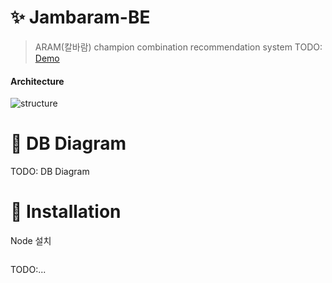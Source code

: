 # :sparkles: Jambaram-BE
> ARAM(칼바람) champion combination recommendation system TODO: [Demo](http://jambaram.xyz)

#### Architecture
![structure](https://github.com/user-attachments/assets/6310ad48-2f5f-4826-ac67-bb80777ef0e4)



# :camel: DB Diagram

TODO: DB Diagram

# :floppy_disk: Installation
Node 설치
```

```

TODO:...
```

```
